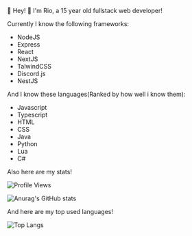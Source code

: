 👋 Hey!
📜 I'm Rio, a 15 year old fullstack web developer!

Currently I know the following frameworks:
- NodeJS
- Express
- React
- NextJS
- TalwindCSS
- Discord.js
- NestJS

And I know these languages(Ranked by how well i know them):
- Javascript
- Typescript
- HTML
- CSS
- Java
- Python
- Lua
- C#

Also here are my stats!

![Profile Views](https://komarev.com/ghpvc/?username=riothedev)

![Anurag's GitHub stats](https://github-readme-stats.vercel.app/api?username=RioTheDev)

And here are my top used languages!

![Top Langs](https://github-readme-stats.vercel.app/api/top-langs/?username=RioTheDev)
